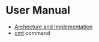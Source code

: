 
# User Manual

- [Archecture and Implementation](architecture_and_implementation.md)
- [cmt](cmt.1.md) command
